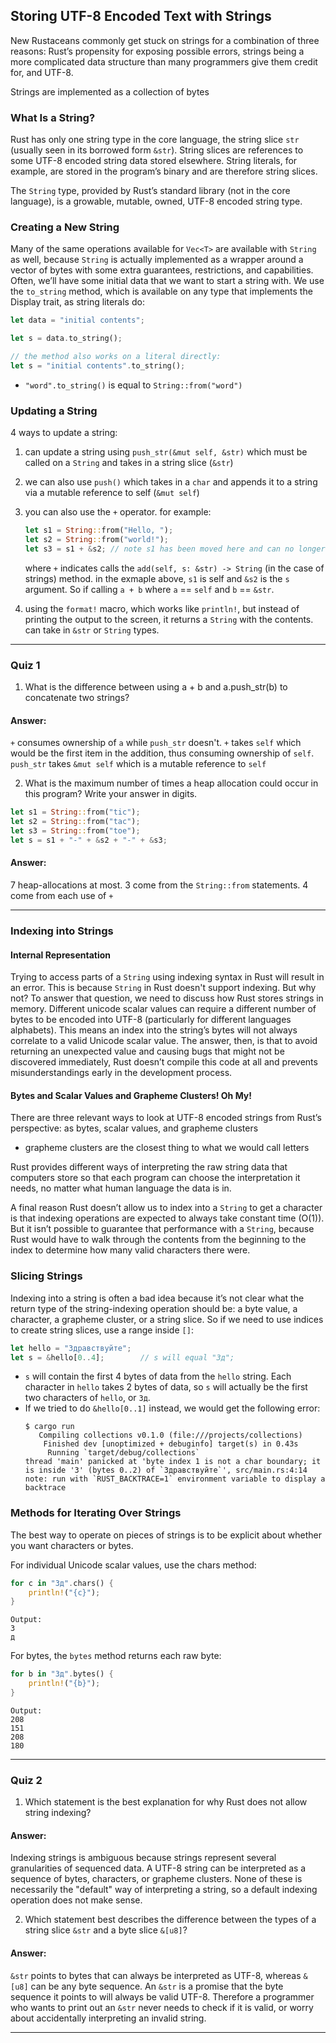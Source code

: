 ## Storing UTF-8 Encoded Text with Strings
New Rustaceans commonly get stuck on strings for a combination of three reasons: Rust’s propensity for exposing possible errors, strings being a more complicated data structure than many programmers give them credit for, and UTF-8.

Strings are implemented as a collection of bytes

### What Is a String?
Rust has only one string type in the core language, the string slice `str` (usually seen in its borrowed form `&str`). String slices are references to some UTF-8 encoded string data stored elsewhere. String literals, for example, are stored in the program’s binary and are therefore string slices.

The `String` type, provided by Rust’s standard library (not in the core language), is a growable, mutable, owned, UTF-8 encoded string type.

### Creating a New String
Many of the same operations available for `Vec<T>` are available with `String` as well, because `String` is actually implemented as a wrapper around a vector of bytes with some extra guarantees, restrictions, and capabilities. Often, we’ll have some initial data that we want to start a string with. We use the `to_string` method, which is available on any type that implements the Display trait, as string literals do:
```rust
let data = "initial contents";

let s = data.to_string();

// the method also works on a literal directly:
let s = "initial contents".to_string();
```
- `"word".to_string()` is equal to `String::from("word")`

### Updating a String
4 ways to update a string:
1. can update a string using `push_str(&mut self, &str)` which must be called on a `String` and takes in a string slice (`&str`)

2. we can also use `push()` which takes in a `char` and appends it to a string via a mutable reference to self (`&mut self`)

3. you can also use the `+` operator. for example:
    ```rust
    let s1 = String::from("Hello, ");
    let s2 = String::from("world!");
    let s3 = s1 + &s2; // note s1 has been moved here and can no longer be used
    ```
    where `+` indicates calls the `add(self, s: &str) -> String` (in the case of strings) method. in the exmaple above, `s1` is self and `&s2` is the `s` argument. So if calling `a + b` where `a` == `self` and `b` == `&str`. 

4. using the `format!` macro, which works like `println!`, but instead of printing the output to the screen, it returns a `String` with the contents. can take in `&str` or `String` types.

---

### Quiz 1
1. What is the difference between using a + b and a.push_str(b) to concatenate two strings?
#### Answer:
`+` consumes ownership of `a` while `push_str` doesn't. `+` takes `self` which would be the first item in the addition, thus consuming ownership of `self`. `push_str` takes `&mut self` which is a mutable reference to `self`

2. What is the maximum number of times a heap allocation could occur in this program? Write your answer in digits.
```rust
let s1 = String::from("tic");
let s2 = String::from("tac");
let s3 = String::from("toe");
let s = s1 + "-" + &s2 + "-" + &s3;
```
#### Answer:
7 heap-allocations at most. 3 come from the `String::from` statements. 4 come from each use of `+`

---

### Indexing into Strings

#### Internal Representation
Trying to access parts of a `String` using indexing syntax in Rust will result in an error. This is because `String` in Rust doesn't support indexing. But why not? To answer that question, we need to discuss how Rust stores strings in memory. Different unicode scalar values can require a different number of bytes to be encoded into UTF-8 (particularly for different languages alphabets). This means an index into the string’s bytes will not always correlate to a valid Unicode scalar value. The answer, then, is that to avoid returning an unexpected value and causing bugs that might not be discovered immediately, Rust doesn’t compile this code at all and prevents misunderstandings early in the development process.

#### Bytes and Scalar Values and Grapheme Clusters! Oh My!
There are three relevant ways to look at UTF-8 encoded strings from Rust’s perspective: as bytes, scalar values, and grapheme clusters
- grapheme clusters are the closest thing to what we would call letters

Rust provides different ways of interpreting the raw string data that computers store so that each program can choose the interpretation it needs, no matter what human language the data is in.

A final reason Rust doesn’t allow us to index into a `String` to get a character is that indexing operations are expected to always take constant time (O(1)). But it isn’t possible to guarantee that performance with a `String`, because Rust would have to walk through the contents from the beginning to the index to determine how many valid characters there were.

### Slicing Strings
Indexing into a string is often a bad idea because it’s not clear what the return type of the string-indexing operation should be: a byte value, a character, a grapheme cluster, or a string slice. So if we need to use indices to create string slices, use a range inside `[]`:
```rust
let hello = "Здравствуйте";
let s = &hello[0..4];        // s will equal "Зд";
```
- `s` will contain the first 4 bytes of data from the `hello` string. Each character in `hello` takes 2 bytes of data, so `s` will actually be the first two characters of `hello`, or `Зд`.
- If we tried to do `&hello[0..1]` instead, we would get the following error:
    ```
    $ cargo run
       Compiling collections v0.1.0 (file:///projects/collections)
        Finished dev [unoptimized + debuginfo] target(s) in 0.43s
         Running `target/debug/collections`
    thread 'main' panicked at 'byte index 1 is not a char boundary; it is inside 'З' (bytes 0..2) of `Здравствуйте`', src/main.rs:4:14
    note: run with `RUST_BACKTRACE=1` environment variable to display a backtrace
    ```

### Methods for Iterating Over Strings
The best way to operate on pieces of strings is to be explicit about whether you want characters or bytes. 

For individual Unicode scalar values, use the chars method:
```rust
for c in "Зд".chars() {
    println!("{c}");
}
```
```
Output:
З
д
```

For bytes, the `bytes` method returns each raw byte:
```rust
for b in "Зд".bytes() {
    println!("{b}");
}
```
```
Output:
208
151
208
180
```

---

### Quiz 2
1. Which statement is the best explanation for why Rust does not allow string indexing?
#### Answer:
Indexing strings is ambiguous because strings represent several granularities of sequenced data. A UTF-8 string can be interpreted as a sequence of bytes, characters, or grapheme clusters. None of these is necessarily the "default" way of interpreting a string, so a default indexing operation does not make sense.

2. Which statement best describes the difference between the types of a string slice `&str` and a byte slice `&[u8]`?
#### Answer:
`&str` points to bytes that can always be interpreted as UTF-8, whereas `&[u8]` can be any byte sequence. An `&str` is a promise that the byte sequence it points to will always be valid UTF-8. Therefore a programmer who wants to print out an `&str` never needs to check if it is valid, or worry about accidentally interpreting an invalid string.

---